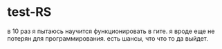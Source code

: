 # test-RS
в 10 раз я пытаюсь научится функционировать в гите. я вроде еще не потерян для программирования. есть шансы, что что то да выйдет.